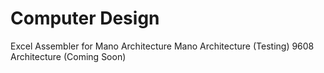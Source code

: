 # Computer Design

Excel Assembler for Mano Architecture
Mano Architecture (Testing)
9608 Architecture (Coming Soon)
